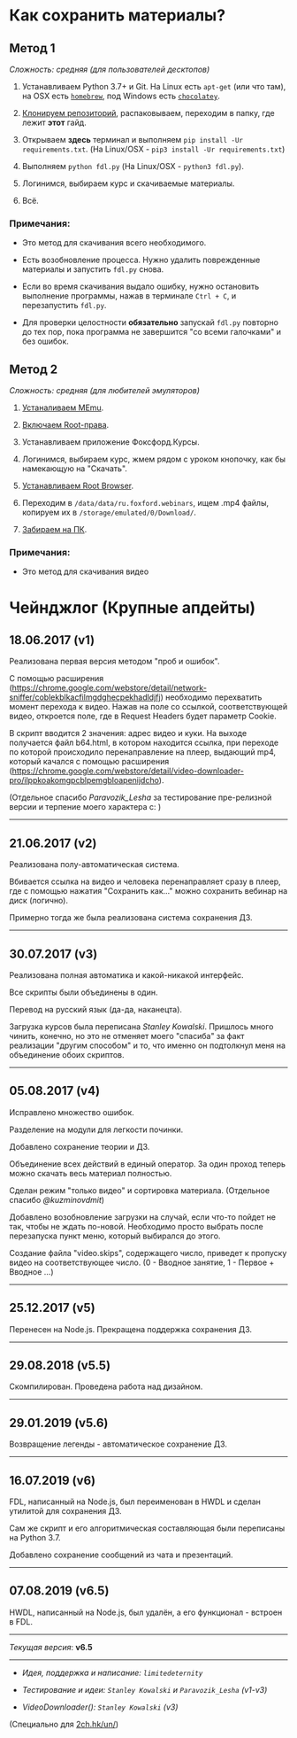 # Как сохранить материалы?

## Метод 1

_Сложность: средняя (для пользователей десктопов)_

1. Устанавливаем Python 3.7+ и Git. На Linux есть `apt-get` (или что там), на OSX есть [`homebrew`](https://brew.sh/), под Windows есть [`chocolatey`](https://chocolatey.org/install).

2. [Клонируем репозиторий](https://github.com/limitedeternity/foxford_courses/archive/master.zip), распаковываем, переходим в папку, где лежит **этот** гайд.

3. Открываем **здесь** терминал и выполняем `pip install -Ur requirements.txt`. (На Linux/OSX - `pip3 install -Ur requirements.txt`)

4. Выполняем `python fdl.py` (На Linux/OSX - `python3 fdl.py`).

5. Логинимся, выбираем курс и скачиваемые материалы.

6. Всё.

### Примечания:

- Это метод для скачивания всего необходимого.

- Есть возобновление процесса. Нужно удалить поврежденные материалы и запустить `fdl.py` снова.

- Если во время скачивания выдало ошибку, нужно остановить выполнение программы, нажав в терминале `Ctrl + C`, и перезапустить `fdl.py`.

- Для проверки целостности **обязательно** запускай `fdl.py` повторно до тех пор, пока программа не завершится "со всеми галочками" и без ошибок.

## Метод 2

_Сложность: средняя (для любителей эмуляторов)_

1. [Устаналиваем MEmu](https://www.memuplay.com/).

2. [Включаем Root-права](https://youtu.be/UYl5zPSnugA).

3. Устанавливаем приложение Фоксфорд.Курсы.

4. Логинимся, выбираем курс, жмем рядом с уроком кнопочку, как бы намекающую на "Скачать".

5. [Устанавливаем Root Browser](https://play.google.com/store/apps/details?id=com.jrummy.root.browserfree).

6. Переходим в `/data/data/ru.foxford.webinars`, ищем .mp4 файлы, копируем их в `/storage/emulated/0/Download/`.

7. [Забираем на ПК](https://www.memuplay.com/blog/2016/06/04/how-to-share-file-between-android-and-windows/).

### Примечания:

- Это метод для скачивания видео

# Чейнджлог (Крупные апдейты)

## 18.06.2017 (v1)

Реализована первая версия методом "проб и ошибок".

С помощью расширения (https://chrome.google.com/webstore/detail/network-sniffer/coblekblkacfilmgdghecpekhadldjfj) необходимо перехватить момент перехода к видео. Нажав на поле со ссылкой, соответствующей видео, откроется поле, где в Request Headers будет параметр Cookie.

В скрипт вводится 2 значения: адрес видео и куки. На выходе получается файл b64.html, в котором находится ссылка, при переходе по которой происходило перенаправление на плеер, выдающий mp4, который качался с помощью расширения (https://chrome.google.com/webstore/detail/video-downloader-pro/ilppkoakomgpcblpemgbloapenijdcho).

(Отдельное спасибо _Paravozik_Lesha_ за тестирование пре-релизной версии и терпение моего характера c: )

---

## 21.06.2017 (v2)

Реализована полу-автоматическая система.

Вбивается ссылка на видео и человека перенаправляет сразу в плеер, где с помощью нажатия "Сохранить как..." можно сохранить вебинар на диск (логично).

Примерно тогда же была реализована система сохранения ДЗ.

---

## 30.07.2017 (v3)

Реализована полная автоматика и какой-никакой интерфейс.

Все скрипты были объединены в один.

Перевод на русский язык (да-да, наканецта).

Загрузка курсов была переписана _Stanley Kowalski_. Пришлось много чинить, конечно, но это не отменяет моего "спасиба" за факт реализации "другим способом" и то, что именно он подтолкнул меня на объединение обоих скриптов.

---

## 05.08.2017 (v4)

Исправлено множество ошибок.

Разделение на модули для легкости починки.

Добавлено сохранение теории и ДЗ.

Объединение всех действий в единый оператор. За один проход теперь можно скачать весь материал полностью.

Сделан режим "только видео" и сортировка материала. (Отдельное спасибо _@kuzminovdmit_)

Добавлено возобновление загрузки на случай, если что-то пойдет не так, чтобы не ждать по-новой. Необходимо просто выбрать после перезапуска пункт меню, который выбирался до этого.

Создание файла "video.skips", содержащего число, приведет к пропуску видео на соответствующее число. (0 - Вводное занятие, 1 - Первое + Вводное ...)

---

## 25.12.2017 (v5)

Перенесен на Node.js. Прекращена поддержка сохранения ДЗ.

---

## 29.08.2018 (v5.5)

Скомпилирован. Проведена работа над дизайном.

---

## 29.01.2019 (v5.6)

Возвращение легенды - автоматическое сохранение ДЗ.

---

## 16.07.2019 (v6)

FDL, написанный на Node.js, был переименован в HWDL и сделан утилитой для сохранения ДЗ.

Сам же скрипт и его алгоритмическая составляющая были переписаны на Python 3.7.

Добавлено сохранение сообщений из чата и презентаций.

---

## 07.08.2019 (v6.5)

HWDL, написанный на Node.js, был удалён, а его функционал - встроен в FDL.

---

_Текущая версия_: **v6.5**

---

- _Идея, поддержка и написание: `limitedeternity`_

- _Тестирование и идеи: `Stanley Kowalski` и `Paravozik_Lesha` (v1-v3)_

- _VideoDownloader(): `Stanley Kowalski` (v3)_

(Специально для [2ch.hk/un/](https://2ch.hk/un/))
